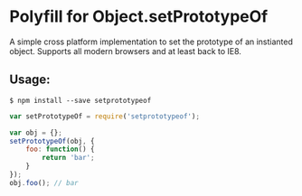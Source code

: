 # Polyfill for Object.setPrototypeOf

A simple cross platform implementation to set the prototype of an instianted object. Supports all modern browsers and at least back to IE8.

## Usage:

```text
$ npm install --save setprototypeof
```

```javascript
var setPrototypeOf = require('setprototypeof');

var obj = {};
setPrototypeOf(obj, {
    foo: function() {
        return 'bar';
    }
});
obj.foo(); // bar
```


